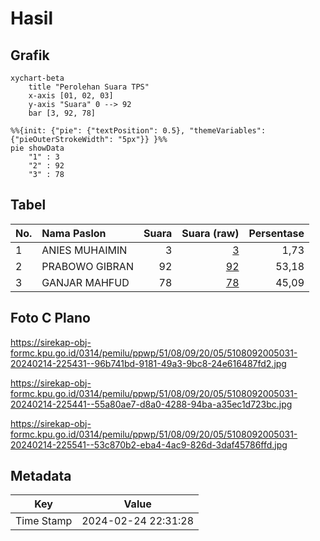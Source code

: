 # Hasil

## Grafik

```mermaid
xychart-beta
    title "Perolehan Suara TPS"
    x-axis [01, 02, 03]
    y-axis "Suara" 0 --> 92
    bar [3, 92, 78]
```

```mermaid
%%{init: {"pie": {"textPosition": 0.5}, "themeVariables": {"pieOuterStrokeWidth": "5px"}} }%%
pie showData
    "1" : 3
    "2" : 92
    "3" : 78
```

## Tabel

| No. | Nama Paslon    | Suara | Suara (raw) | Persentase |
|:--- |:-------------- | -----:| -----------:| ----------:|
| 1   | ANIES MUHAIMIN | 3     | [3][p-1]    | 1,73       |
| 2   | PRABOWO GIBRAN | 92    | [92][p-2]   | 53,18      |
| 3   | GANJAR MAHFUD  | 78    | [78][p-3]   | 45,09      |


[p-1]: https://github.com/gigit-pemilu/pemilu-2024-51-bali/blob/main/pilpres/hitung-suara/sub/51-bali/sub/08-buleleng/sub/09-tejakula/sub/2005-bondalem/sub/031-tps/sub/paslon-1.txt
[p-2]: https://github.com/gigit-pemilu/pemilu-2024-51-bali/blob/main/pilpres/hitung-suara/sub/51-bali/sub/08-buleleng/sub/09-tejakula/sub/2005-bondalem/sub/031-tps/sub/paslon-2.txt
[p-3]: https://github.com/gigit-pemilu/pemilu-2024-51-bali/blob/main/pilpres/hitung-suara/sub/51-bali/sub/08-buleleng/sub/09-tejakula/sub/2005-bondalem/sub/031-tps/sub/paslon-3.txt

## Foto C Plano

https://sirekap-obj-formc.kpu.go.id/0314/pemilu/ppwp/51/08/09/20/05/5108092005031-20240214-225431--96b741bd-9181-49a3-9bc8-24e616487fd2.jpg

https://sirekap-obj-formc.kpu.go.id/0314/pemilu/ppwp/51/08/09/20/05/5108092005031-20240214-225441--55a80ae7-d8a0-4288-94ba-a35ec1d723bc.jpg

https://sirekap-obj-formc.kpu.go.id/0314/pemilu/ppwp/51/08/09/20/05/5108092005031-20240214-225541--53c870b2-eba4-4ac9-826d-3daf45786ffd.jpg


## Metadata

| Key        | Value               |
| ---------- | ------------------- |
| Time Stamp | 2024-02-24 22:31:28 |



